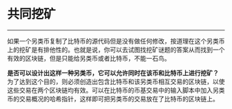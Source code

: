 <!--
 * @Author: ZhXZhao
 * @Date: 2020-02-16 17:06:17
 * @LastEditors  : ZhXZhao
 * @LastEditTime : 2020-02-16 17:30:26
 * @Description: 
 -->
# 共同挖矿

---



如果一个另类币复制了比特币的源代码但是没有做任何修改，按道理在这个另类币上的挖矿是有排他性的。也就是说，你可以去试图找挖矿谜题的答案从而找到一个有效的区块链，但是只能给另类币或者比特币，不能一石鸟。

**是否可以设计出这样一种另类币，它可以允许同时在该币和比特币上进行挖矿？**
为了达到这个目的，则必须创造出包含比特币和该另类币相互交易的区块链，以使这些交易在两个区块链均有效。可以在比特币的币基交易中的输入脚本中加入另类币的交易概况的哈希指针，这样即可把另类币的交易放在了比特币的区块链上。

